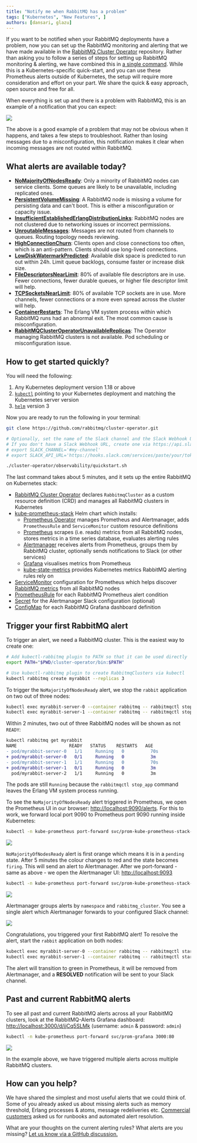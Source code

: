 ```yaml
---
title: "Notify me when RabbitMQ has a problem"
tags: ["Kubernetes", "New Features", ]
authors: [dansari, glazu]
---
```


If you want to be notified when your RabbitMQ deployments have a problem, now you can set up the RabbitMQ monitoring and alerting that we have made available in the [RabbitMQ Cluster Operator](https://github.com/rabbitmq/cluster-operator/tree/v1.7.0/observability) repository.
Rather than asking you to follow a series of steps for setting up RabbitMQ monitoring & alerting, we have combined this in [a single command](https://github.com/rabbitmq/cluster-operator/blob/v1.7.0/observability/quickstart.sh).
While this is a Kubernetes-specific quick-start, and you can use these Prometheus alerts outside of Kubernetes, the setup will require more consideration and effort on your part.
We share the quick & easy approach, open source and free for all.

When everything is set up and there is a problem with RabbitMQ, this is an example of a notification that you can expect:

![](slack-unroutable-messages.png)

The above is a good example of a problem that may not be obvious when it happens, and takes a few steps to troubleshoot.
Rather than losing messages due to a misconfiguration, this notification makes it clear when incoming messages are not routed within RabbitMQ.



## What alerts are available today?

* **[NoMajorityOfNodesReady](https://github.com/rabbitmq/cluster-operator/blob/v1.7.0/observability/prometheus/rules/rabbitmq/no-majority-of-nodes-ready.yml)**: Only a minority of RabbitMQ nodes can service clients. Some queues are likely to be unavailable, including replicated ones.
* **[PersistentVolumeMissing](https://github.com/rabbitmq/cluster-operator/blob/v1.7.0/observability/prometheus/rules/rabbitmq/persistent-volume-missing.yml)**: A RabbitMQ node is missing a volume for persisting data and can't boot. This is either a misconfiguration or capacity issue.
* **[InsufficientEstablishedErlangDistributionLinks](https://github.com/rabbitmq/cluster-operator/blob/v1.7.0/observability/prometheus/rules/rabbitmq/insufficient-established-erlang-distribution-links.yml)**: RabbitMQ nodes are not clustered due to networking issues or incorrect permissions.
* **[UnroutableMessages](https://github.com/rabbitmq/cluster-operator/blob/v1.7.0/observability/prometheus/rules/rabbitmq/unroutable-messages.yml)**: Messages are not routed from channels to queues. Routing topology needs reviewing.
* **[HighConnectionChurn](https://github.com/rabbitmq/cluster-operator/blob/v1.7.0/observability/prometheus/rules/rabbitmq/high-connection-churn.yml)**: Clients open and close connections too often, which is an anti-pattern. Clients should use long-lived connections.
* **[LowDiskWatermarkPredicted](https://github.com/rabbitmq/cluster-operator/blob/v1.7.0/observability/prometheus/rules/rabbitmq/low-disk-watermark-predicted.yml)**: Available disk space is predicted to run out within 24h. Limit queue backlogs, consume faster or increase disk size.
* **[FileDescriptorsNearLimit](https://github.com/rabbitmq/cluster-operator/blob/v1.7.0/observability/prometheus/rules/rabbitmq/file-descriptors-near-limit.yml)**: 80% of available file descriptors are in use. Fewer connections, fewer durable queues, or higher file descriptor limit will help.
* **[TCPSocketsNearLimit](https://github.com/rabbitmq/cluster-operator/blob/v1.7.0/observability/prometheus/rules/rabbitmq/tcp-sockets-near-limit.yml)**: 80% of available TCP sockets are in use. More channels, fewer connections or a more even spread across the cluster will help.
* **[ContainerRestarts](https://github.com/rabbitmq/cluster-operator/blob/v1.7.0/observability/prometheus/rules/rabbitmq/container-restarts.yml)**: The Erlang VM system process within which RabbitMQ runs had an abnormal exit. The most common cause is misconfiguration.
* **[RabbitMQClusterOperatorUnavailableReplicas](https://github.com/rabbitmq/cluster-operator/blob/v1.7.0/observability/prometheus/rules/rabbitmq-cluster-operator/unavailable-replicas.yml)**: The Operator managing RabbitMQ clusters is not available. Pod scheduling or misconfiguration issue.



## How to get started quickly?

You will need the following:

1. Any Kubernetes deployment version 1.18 or above
1. [`kubectl`](//kubernetes.io/docs/tasks/tools/) pointing to your Kubernetes deployment and matching the Kubernetes server version
1. [`helm`](//helm.sh/docs/intro/install/) version 3

Now you are ready to run the following in your terminal:

```bash
git clone https://github.com/rabbitmq/cluster-operator.git

# Optionally, set the name of the Slack channel and the Slack Webhook URL
# If you don't have a Slack Webhook URL, create one via https://api.slack.com/messaging/webhooks
# export SLACK_CHANNEL='#my-channel'
# export SLACK_API_URL='https://hooks.slack.com/services/paste/your/token'

./cluster-operator/observability/quickstart.sh
```

The last command takes about 5 minutes, and it sets up the entire RabbitMQ on Kubernetes stack:

* [RabbitMQ Cluster Operator](https://github.com/rabbitmq/cluster-operator) declares `RabbitmqCluster` as a custom resource definition (CRD) and manages all RabbitMQ clusters in Kubernetes
* [kube-prometheus-stack](https://github.com/prometheus-community/helm-charts/tree/main/charts/kube-prometheus-stack) Helm chart which installs:
  * [Prometheus Operator](https://github.com/prometheus-operator/prometheus-operator) manages Prometheus and Alertmanager, adds `PrometheusRule` and `ServiceMonitor` custom resource definitions
  * [Prometheus](https://github.com/prometheus/prometheus) scrapes (i.e. reads) metrics from all RabbitMQ nodes, stores metrics in a time series database, evaluates alerting rules
  * [Alertmanager](https://github.com/prometheus/alertmanager) receives alerts from Prometheus, groups them by RabbitMQ cluster, optionally sends notifications to Slack (or other services)
  * [Grafana](https://github.com/grafana/grafana) visualises metrics from Prometheus
  * [kube-state-metrics](https://github.com/kubernetes/kube-state-metrics) provides Kubernetes metrics RabbitMQ alerting rules rely on
* [ServiceMonitor](https://github.com/rabbitmq/cluster-operator/blob/v1.7.0/observability/prometheus/monitors/rabbitmq-servicemonitor.yml) configuration for Prometheus which helps discover [RabbitMQ metrics](https://github.com/rabbitmq/rabbitmq-server/blob/master/deps/rabbitmq_prometheus/metrics.md) from all RabbitMQ nodes
* [PrometheusRule](https://github.com/rabbitmq/cluster-operator/tree/v1.7.0/observability/prometheus/rules) for each RabbitMQ Prometheus alert condition
* [Secret](https://github.com/rabbitmq/cluster-operator/tree/v1.7.0/observability/prometheus/alertmanager) for the Alertmanager Slack configuration (optional)
* [ConfigMap](https://github.com/rabbitmq/cluster-operator/tree/v1.7.0/observability/grafana/dashboards) for each RabbitMQ Grafana dashboard definition



## Trigger your first RabbitMQ alert

To trigger an alert, we need a RabbitMQ cluster. This is the easiest way to create one:

```bash
# Add kubectl-rabbitmq plugin to PATH so that it can be used directly
export PATH="$PWD/cluster-operator/bin:$PATH"

# Use kubectl-rabbitmq plugin to create RabbitmqClusters via kubectl
kubectl rabbitmq create myrabbit --replicas 3
```

To trigger the `NoMajorityOfNodesReady` alert, we stop the `rabbit` application on two out of three nodes:
```bash
kubectl exec myrabbit-server-0 --container rabbitmq -- rabbitmqctl stop_app
kubectl exec myrabbit-server-1 --container rabbitmq -- rabbitmqctl stop_app
```

Within 2 minutes, two out of three RabbitMQ nodes will be shown as not `READY`:
```diff
kubectl rabbitmq get myrabbit
NAME                    READY   STATUS    RESTARTS   AGE
- pod/myrabbit-server-0   1/1     Running   0          70s
+ pod/myrabbit-server-0   0/1     Running   0          3m
- pod/myrabbit-server-1   1/1     Running   0          70s
+ pod/myrabbit-server-1   0/1     Running   0          3m
  pod/myrabbit-server-2   1/1     Running   0          3m
```

The pods are still `Running` because the `rabbitmqctl stop_app` command leaves the Erlang VM system process running.

To see the `NoMajorityOfNodesReady` alert triggered in Prometheus, we open the Prometheus UI in our browser: [http://localhost:9090/alerts](http://localhost:9090/alerts).
For this to work, we forward local port 9090 to Prometheus port 9090 running inside Kubernetes:

```bash
kubectl -n kube-prometheus port-forward svc/prom-kube-prometheus-stack-prometheus 9090
```
![](prometheus-alerts.png)

`NoMajorityOfNodesReady` alert is first orange which means it is in a `pending` state.
After 5 minutes the colour changes to red and the state becomes `firing`.
This will send an alert to Alertmanager.
After we port-forward - same as above - we open the Alertmanager UI: [http://localhost:9093](http://localhost:9093)

```bash
kubectl -n kube-prometheus port-forward svc/prom-kube-prometheus-stack-alertmanager 9093
```
![](alertmanager.png)

Alertmanager groups alerts by `namespace` and `rabbitmq_cluster`.
You see a single alert which Alertmanager forwards to your configured Slack channel:

![](slack-no-majority-of-nodes-ready.png)

Congratulations, you triggered your first RabbitMQ alert! To resolve the alert, start the `rabbit` application on both nodes:

```bash
kubectl exec myrabbit-server-0 --container rabbitmq -- rabbitmqctl start_app
kubectl exec myrabbit-server-1 --container rabbitmq -- rabbitmqctl start_app
```

The alert will transition to green in Prometheus, it will be removed from Alertmanager, and a **RESOLVED** notification will be sent to your Slack channel.



## Past and current RabbitMQ alerts

To see all past and current RabbitMQ alerts across all your RabbitMQ clusters, look at the RabbitMQ-Alerts Grafana dashboard: [http://localhost:3000/d/jjCq5SLMk](http://localhost:3000/d/jjCq5SLMk) (username: `admin` & password: `admin`)

```bash
kubectl -n kube-prometheus port-forward svc/prom-grafana 3000:80
```
![](rabbitmq-alerts-dashboard.png)

In the example above, we have triggered multiple alerts across multiple RabbitMQ clusters.



## How can you help?

We have shared the simplest and most useful alerts that we could think of.
Some of you already asked us about missing alerts such as memory threshold, Erlang processes & atoms, message redeliveries etc.
[Commercial customers](//rabbitmq.com/tanzu) asked us for runbooks and automated alert resolution.

What are your thoughts on the current alerting rules? What alerts are you missing?
[Let us know via a GitHub discussion.](https://github.com/rabbitmq/cluster-operator/discussions)
